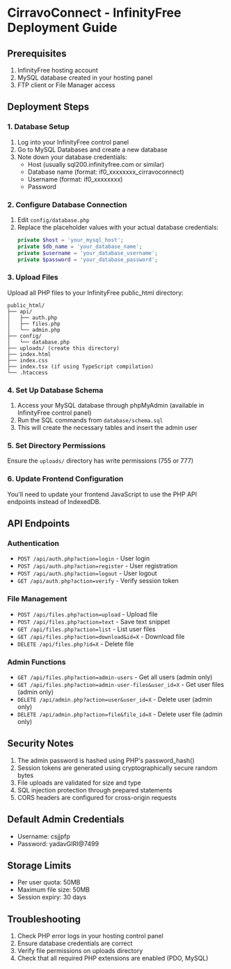 # CirravoConnect - InfinityFree Deployment Guide

## Prerequisites
1. InfinityFree hosting account
2. MySQL database created in your hosting panel
3. FTP client or File Manager access

## Deployment Steps

### 1. Database Setup
1. Log into your InfinityFree control panel
2. Go to MySQL Databases and create a new database
3. Note down your database credentials:
   - Host (usually sql200.infinityfree.com or similar)
   - Database name (format: if0_xxxxxxxx_cirravoconnect)
   - Username (format: if0_xxxxxxxx)
   - Password

### 2. Configure Database Connection
1. Edit `config/database.php`
2. Replace the placeholder values with your actual database credentials:
   ```php
   private $host = 'your_mysql_host';
   private $db_name = 'your_database_name';
   private $username = 'your_database_username';
   private $password = 'your_database_password';
   ```

### 3. Upload Files
Upload all PHP files to your InfinityFree public_html directory:
```
public_html/
├── api/
│   ├── auth.php
│   ├── files.php
│   └── admin.php
├── config/
│   └── database.php
├── uploads/ (create this directory)
├── index.html
├── index.css
├── index.tsx (if using TypeScript compilation)
└── .htaccess
```

### 4. Set Up Database Schema
1. Access your MySQL database through phpMyAdmin (available in InfinityFree control panel)
2. Run the SQL commands from `database/schema.sql`
3. This will create the necessary tables and insert the admin user

### 5. Set Directory Permissions
Ensure the `uploads/` directory has write permissions (755 or 777)

### 6. Update Frontend Configuration
You'll need to update your frontend JavaScript to use the PHP API endpoints instead of IndexedDB.

## API Endpoints

### Authentication
- `POST /api/auth.php?action=login` - User login
- `POST /api/auth.php?action=register` - User registration
- `POST /api/auth.php?action=logout` - User logout
- `GET /api/auth.php?action=verify` - Verify session token

### File Management
- `POST /api/files.php?action=upload` - Upload file
- `POST /api/files.php?action=text` - Save text snippet
- `GET /api/files.php?action=list` - List user files
- `GET /api/files.php?action=download&id=X` - Download file
- `DELETE /api/files.php?id=X` - Delete file

### Admin Functions
- `GET /api/files.php?action=admin-users` - Get all users (admin only)
- `GET /api/files.php?action=admin-user-files&user_id=X` - Get user files (admin only)
- `DELETE /api/admin.php?action=user&user_id=X` - Delete user (admin only)
- `DELETE /api/admin.php?action=file&file_id=X` - Delete user file (admin only)

## Security Notes
1. The admin password is hashed using PHP's password_hash()
2. Session tokens are generated using cryptographically secure random bytes
3. File uploads are validated for size and type
4. SQL injection protection through prepared statements
5. CORS headers are configured for cross-origin requests

## Default Admin Credentials
- Username: csjjpfp
- Password: yadavGIRI@7499

## Storage Limits
- Per user quota: 50MB
- Maximum file size: 50MB
- Session expiry: 30 days

## Troubleshooting
1. Check PHP error logs in your hosting control panel
2. Ensure database credentials are correct
3. Verify file permissions on uploads directory
4. Check that all required PHP extensions are enabled (PDO, MySQL)